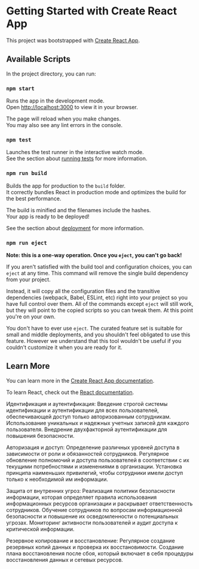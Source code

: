 # Getting Started with Create React App

This project was bootstrapped with [Create React App](https://github.com/facebook/create-react-app).

## Available Scripts

In the project directory, you can run:

### `npm start`

Runs the app in the development mode.\
Open [http://localhost:3000](http://localhost:3000) to view it in your browser.

The page will reload when you make changes.\
You may also see any lint errors in the console.

### `npm test`

Launches the test runner in the interactive watch mode.\
See the section about [running tests](https://facebook.github.io/create-react-app/docs/running-tests) for more
information.

### `npm run build`

Builds the app for production to the `build` folder.\
It correctly bundles React in production mode and optimizes the build for the best performance.

The build is minified and the filenames include the hashes.\
Your app is ready to be deployed!

See the section about [deployment](https://facebook.github.io/create-react-app/docs/deployment) for more information.

### `npm run eject`

**Note: this is a one-way operation. Once you `eject`, you can't go back!**

If you aren't satisfied with the build tool and configuration choices, you can `eject` at any time. This command will
remove the single build dependency from your project.

Instead, it will copy all the configuration files and the transitive dependencies (webpack, Babel, ESLint, etc) right
into your project so you have full control over them. All of the commands except `eject` will still work, but they will
point to the copied scripts so you can tweak them. At this point you're on your own.

You don't have to ever use `eject`. The curated feature set is suitable for small and middle deployments, and you
shouldn't feel obligated to use this feature. However we understand that this tool wouldn't be useful if you couldn't
customize it when you are ready for it.

## Learn More

You can learn more in
the [Create React App documentation](https://facebook.github.io/create-react-app/docs/getting-started).

To learn React, check out the [React documentation](https://reactjs.org/).

Идентификация и аутентификация:
Введение строгой системы идентификации и аутентификации для всех пользователей, обеспечивающей доступ только
авторизованным сотрудникам.
Использование уникальных и надежных учетных записей для каждого пользователя.
Внедрение двухфакторной аутентификации для повышения безопасности.

Авторизация и доступ:
Определение различных уровней доступа в зависимости от роли и обязанностей сотрудников.
Регулярное обновление полномочий и доступа пользователей в соответствии с их текущими потребностями и изменениями в
организации.
Установка принципа наименьших привилегий, чтобы сотрудники имели доступ только к необходимой им информации.

Защита от внутренних угроз:
Реализация политики безопасности информации, которая определяет правила использования информационных ресурсов
организации и раскрывает ответственность сотрудников.
Обучение сотрудников по вопросам информационной безопасности и повышение их осведомленности о потенциальных угрозах.
Мониторинг активности пользователей и аудит доступа к критической информации.

Резервное копирование и восстановление:
Регулярное создание резервных копий данных и проверка их восстановимости.
Создание плана восстановления после сбоя, который включает в себя процедуры восстановления данных и сетевых ресурсов.